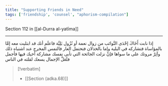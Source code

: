 ```yaml
---
title: "Supporting Friends in Need"
tags: ['friendship', 'counsel', "aphorism-compilation"]
---
```


 Section 112 in [[al-Durra al-yatīma]]

---
إذا نابت أَخَاكَ إحْدَى النَّوائب من زوال نعمة أو نُزُول بَلِيَّة فاعلَم أنك قد ابتليت معه إمَّا بالمؤاساة فتشاركه في البلية وإما بالخذلان فتحتمل العار فالتمس المخرج عند اشتباه ذلك وآثِرْ مروتك على ما سواها فإنْ نزلت الجائحة التي تأبى نفسك مشاركة أخيك فيها فأجمل فلَعَلَّ الإجمال يسعك لقلته في الناس

> [!verbatim]
> - [[Section (adka.68)]]
